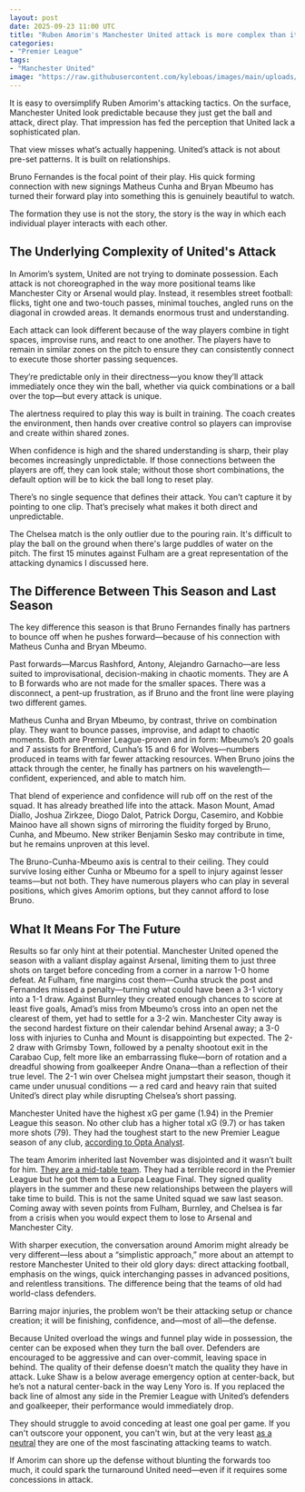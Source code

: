 ```yaml
---
layout: post
date: 2025-09-23 11:00 UTC
title: "Ruben Amorim's Manchester United attack is more complex than it looks"
categories:
- "Premier League"
tags:
- "Manchester United"
image: "https://raw.githubusercontent.com/kyleboas/images/main/uploads/2025/09/22/Image-22Sep2025_09:34:45.png"
---
```


It is easy to oversimplify Ruben Amorim's attacking tactics. On the surface, Manchester United look predictable because they just get the ball and attack, direct play. That impression has fed the perception that United lack a sophisticated plan.

<!---more--->

That view misses what’s actually happening. United’s attack is not about pre-set patterns. It is built on relationships.

Bruno Fernandes is the focal point of their play. His quick forming connection with new signings Matheus Cunha and Bryan Mbeumo has turned their forward play into something this is genuinely beautiful to watch.

The formation they use is not the story, the story is the way in which each individual player interacts with each other.

## The Underlying Complexity of United's Attack

In Amorim’s system, United are not trying to dominate possession. Each attack is not choreographed in the way more positional teams like Manchester City or Arsenal would play. Instead, it resembles street football: flicks, tight one and two-touch passes, minimal touches, angled runs on the diagonal in crowded areas. It demands enormous trust and understanding.

Each attack can look different because of the way players combine in tight spaces, improvise runs, and react to one another. The players have to remain in similar zones on the pitch to ensure they can consistently connect to execute those shorter passing sequences.

They’re predictable only in their directness—you know they’ll attack immediately once they win the ball, whether via quick combinations or a ball over the top—but every attack is unique.

The alertness required to play this way is built in training. The coach creates the environment, then hands over creative control so players can improvise and create within shared zones.

When confidence is high and the shared understanding is sharp, their play becomes increasingly unpredictable. If those connections between the players are off, they can look stale; without those short combinations, the default option will be to kick the ball long to reset play. 

There’s no single sequence that defines their attack. You can’t capture it by pointing to one clip. That’s precisely what makes it both direct and unpredictable.

The Chelsea match is the only outlier due to the pouring rain. It's difficult to play the ball on the ground when there's large puddles of water on the pitch. The first 15 minutes against Fulham are a great representation of the attacking dynamics I discussed here.

##  The Difference Between This Season and Last Season

The key difference this season is that Bruno Fernandes finally has partners to bounce off when he pushes forward—because of his connection with Matheus Cunha and Bryan Mbeumo.

Past forwards—Marcus Rashford, Antony, Alejandro Garnacho—are less suited to improvisational, decision-making in chaotic moments. They are A to B forwards who are not made for the smaller spaces. There was a disconnect, a pent-up frustration, as if Bruno and the front line were playing two different games.

Matheus Cunha and Bryan Mbeumo, by contrast, thrive on combination play. They want to bounce passes, improvise, and adapt to chaotic moments.  Both are Premier League-proven and in form: Mbeumo’s 20 goals and 7 assists for Brentford, Cunha’s 15 and 6 for Wolves—numbers produced in teams with far fewer attacking resources. When Bruno joins the attack through the center, he finally has partners on his wavelength—confident, experienced, and able to match him.

That blend of experience and confidence will rub off on the rest of the squad. It has already breathed life into the attack. Mason Mount, Amad Diallo, Joshua Zirkzee, Diogo Dalot, Patrick Dorgu, Casemiro, and Kobbie Mainoo have all shown signs of mirroring the fluidity forged by Bruno, Cunha, and Mbeumo. New striker Benjamin Sesko may contribute in time, but he remains unproven at this level.

The Bruno-Cunha-Mbeumo axis is central to their ceiling. They could survive losing either Cunha or Mbeumo for a spell to injury against lesser teams—but not both. They have numerous players who can play in several positions, which gives Amorim options, but they cannot afford to lose Bruno.

## What It Means For The Future

Results so far only hint at their potential. Manchester United opened the season with a valiant display against Arsenal, limiting them to just three shots on target before conceding from a corner in a narrow 1-0 home defeat. At Fulham, fine margins cost them—Cunha struck the post and Fernandes missed a penalty—turning what could have been a 3-1 victory into a 1-1 draw. Against Burnley they created enough chances to score at least five goals, Amad’s miss from Mbeumo’s cross into an open net the clearest of them, yet had to settle for a 3-2 win. Manchester City away is the second hardest fixture on their calendar behind Arsenal away; a 3-0 loss with injuries to Cunha and Mount is disappointing but expected. The 2-2 draw with Grimsby Town, followed by a penalty shootout exit in the Carabao Cup, felt more like an embarrassing fluke—born of rotation and a dreadful showing from goalkeeper Andre Onana—than a reflection of their true level. The 2-1 win over Chelsea might jumpstart their season, though it came under unusual conditions — a red card and heavy rain that suited United’s direct play while disrupting Chelsea’s short passing.

Manchester United have the highest xG per game (1.94) in the Premier League this season. No other club has a higher total xG (9.7) or has taken more shots (79). They had the toughest start to the new Premier League season of any club, [according to Opta Analyst](https://theanalyst.com/articles/premier-league-fixtures-2025-26-toughest-easiest-starts).

The team Amorim inherited last November was disjointed and it wasn’t built for him. [They are a mid-table team](https://www.elevenify.com/p/2526-05-the-amorim-decision). They had a terrible record in the Premier League but he got them to a Europa League Final. They signed quality players in the summer and these new relationships between the players will take time to build. This is not the same United squad we saw last season. Coming away with seven points from Fulham, Burnley, and Chelsea is far from a crisis when you would expect them to lose to Arsenal and Manchester City.

With sharper execution, the conversation around Amorim might already be very different—less about a “simplistic approach,” more about an attempt to restore Manchester United to their old glory days: direct attacking football, emphasis on the wings, quick interchanging passes in advanced positions, and relentless transitions. The difference being that the teams of old had world-class defenders.

Barring major injuries, the problem won’t be their attacking setup or chance creation; it will be finishing, confidence, and—most of all—the defense.

Because United overload the wings and funnel play wide in possession, the center can be exposed when they turn the ball over. Defenders are encouraged to be aggressive and can over-commit, leaving space in behind. The quality of their defense doesn’t match the quality they have in attack. Luke Shaw is a below average emergency option at center-back, but he’s not a natural center-back in the way Leny Yoro is. If you replaced the back line of almost any side in the Premier League with United’s defenders and goalkeeper, their performance would immediately drop. 

They should struggle to avoid conceding at least one goal per game. If you can't outscore your opponent, you can't win, but at the very least [as a neutral](https://tacticsjournal.com/2025/08/28/being-a-neutral/) they are one of the most fascinating attacking teams to watch.

If Amorim can shore up the defense without blunting the forwards too much, it could spark the turnaround United need—even if it requires some concessions in attack.